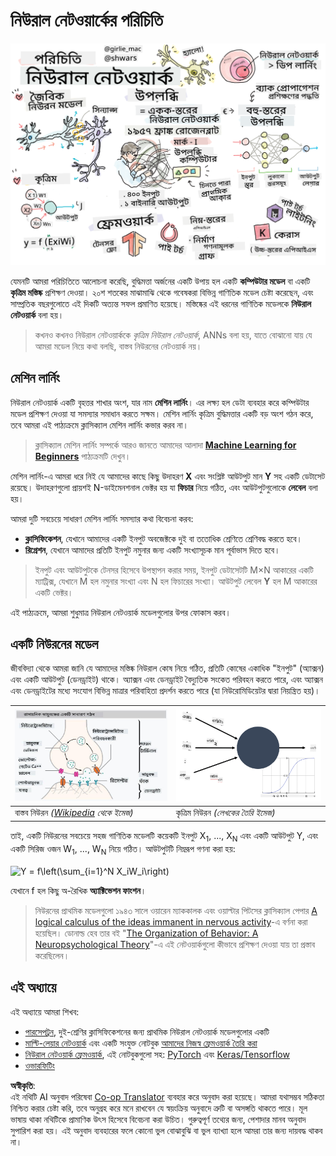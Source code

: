 <!--
CO_OP_TRANSLATOR_METADATA:
{
  "original_hash": "1c6b8c7c1778a35fc1139b7f2aecb7b3",
  "translation_date": "2025-08-26T10:22:28+00:00",
  "source_file": "lessons/3-NeuralNetworks/README.md",
  "language_code": "bn"
}
-->
# নিউরাল নেটওয়ার্কের পরিচিতি

![নিউরাল নেটওয়ার্কের বিষয়বস্তুর সারাংশ একটি ডুডলে](../../../../translated_images/ai-neuralnetworks.1c687ae40bc86e834f497844866a26d3e0886650a67a4bbe29442e2f157d3b18.bn.png)

যেমনটি আমরা পরিচিতিতে আলোচনা করেছি, বুদ্ধিমত্তা অর্জনের একটি উপায় হল একটি **কম্পিউটার মডেল** বা একটি **কৃত্রিম মস্তিষ্ক** প্রশিক্ষণ দেওয়া। ২০শ শতকের মাঝামাঝি থেকে গবেষকরা বিভিন্ন গাণিতিক মডেল চেষ্টা করেছেন, এবং সাম্প্রতিক বছরগুলোতে এই দিকটি অত্যন্ত সফল প্রমাণিত হয়েছে। মস্তিষ্কের এই ধরনের গাণিতিক মডেলকে **নিউরাল নেটওয়ার্ক** বলা হয়।

> কখনও কখনও নিউরাল নেটওয়ার্ককে *কৃত্রিম নিউরাল নেটওয়ার্ক*, ANNs বলা হয়, যাতে বোঝানো যায় যে আমরা মডেল নিয়ে কথা বলছি, বাস্তব নিউরনের নেটওয়ার্ক নয়।

## মেশিন লার্নিং

নিউরাল নেটওয়ার্ক একটি বৃহত্তর শাখার অংশ, যার নাম **মেশিন লার্নিং**। এর লক্ষ্য হল ডেটা ব্যবহার করে কম্পিউটার মডেল প্রশিক্ষণ দেওয়া যা সমস্যার সমাধান করতে সক্ষম। মেশিন লার্নিং কৃত্রিম বুদ্ধিমত্তার একটি বড় অংশ গঠন করে, তবে আমরা এই পাঠ্যক্রমে ক্লাসিক্যাল মেশিন লার্নিং কভার করব না।

> ক্লাসিক্যাল মেশিন লার্নিং সম্পর্কে আরও জানতে আমাদের আলাদা **[Machine Learning for Beginners](http://github.com/microsoft/ml-for-beginners)** পাঠ্যক্রমটি দেখুন।

মেশিন লার্নিং-এ আমরা ধরে নিই যে আমাদের কাছে কিছু উদাহরণ **X** এবং সংশ্লিষ্ট আউটপুট মান **Y** সহ একটি ডেটাসেট রয়েছে। উদাহরণগুলো প্রায়শই N-ডাইমেনশনাল ভেক্টর হয় যা **ফিচার** নিয়ে গঠিত, এবং আউটপুটগুলোকে **লেবেল** বলা হয়।

আমরা দুটি সবচেয়ে সাধারণ মেশিন লার্নিং সমস্যার কথা বিবেচনা করব:

* **ক্লাসিফিকেশন**, যেখানে আমাদের একটি ইনপুট অবজেক্টকে দুই বা ততোধিক শ্রেণিতে শ্রেণিবদ্ধ করতে হবে।
* **রিগ্রেশন**, যেখানে আমাদের প্রতিটি ইনপুট নমুনার জন্য একটি সংখ্যাসূচক মান পূর্বাভাস দিতে হবে।

> ইনপুট এবং আউটপুটকে টেনসর হিসেবে উপস্থাপন করার সময়, ইনপুট ডেটাসেটটি M×N আকারের একটি ম্যাট্রিক্স, যেখানে M হল নমুনার সংখ্যা এবং N হল ফিচারের সংখ্যা। আউটপুট লেবেল **Y** হল M আকারের একটি ভেক্টর।

এই পাঠ্যক্রমে, আমরা শুধুমাত্র নিউরাল নেটওয়ার্ক মডেলগুলোর উপর ফোকাস করব।

## একটি নিউরনের মডেল

জীববিদ্যা থেকে আমরা জানি যে আমাদের মস্তিষ্ক নিউরাল কোষ নিয়ে গঠিত, প্রতিটি কোষের একাধিক "ইনপুট" (অ্যাক্সন) এবং একটি আউটপুট (ডেনড্রাইট) থাকে। অ্যাক্সন এবং ডেনড্রাইট বৈদ্যুতিক সংকেত পরিবহন করতে পারে, এবং অ্যাক্সন এবং ডেনড্রাইটের মধ্যে সংযোগ বিভিন্ন মাত্রার পরিবাহিতা প্রদর্শন করতে পারে (যা নিউরোমিডিয়েটর দ্বারা নিয়ন্ত্রিত হয়)।

![একটি নিউরনের মডেল](../../../../translated_images/synapse-wikipedia.ed20a9e4726ea1c6a3ce8fec51c0b9bec6181946dca0fe4e829bc12fa3bacf01.bn.jpg) | ![একটি নিউরনের মডেল](../../../../translated_images/artneuron.1a5daa88d20ebe6f5824ddb89fba0bdaaf49f67e8230c1afbec42909df1fc17e.bn.png)
----|----
বাস্তব নিউরন *([Wikipedia](https://en.wikipedia.org/wiki/Synapse#/media/File:SynapseSchematic_lines.svg) থেকে ইমেজ)* | কৃত্রিম নিউরন *(লেখকের তৈরি ইমেজ)*

তাই, একটি নিউরনের সবচেয়ে সহজ গাণিতিক মডেলটি কয়েকটি ইনপুট X<sub>1</sub>, ..., X<sub>N</sub> এবং একটি আউটপুট Y, এবং একটি সিরিজ ওজন W<sub>1</sub>, ..., W<sub>N</sub> নিয়ে গঠিত। আউটপুটটি নিম্নরূপ গণনা করা হয়:

<img src="images/netout.png" alt="Y = f\left(\sum_{i=1}^N X_iW_i\right)" width="131" height="53" align="center"/>

যেখানে f হল কিছু অ-রৈখিক **অ্যাক্টিভেশন ফাংশন**।

> নিউরনের প্রাথমিক মডেলগুলো ১৯৪৩ সালে ওয়ারেন ম্যাককালক এবং ওয়াল্টার পিটসের ক্লাসিক্যাল পেপার [A logical calculus of the ideas immanent in nervous activity](https://www.cs.cmu.edu/~./epxing/Class/10715/reading/McCulloch.and.Pitts.pdf)-এ বর্ণনা করা হয়েছিল। ডোনাল্ড হেব তার বই "[The Organization of Behavior: A Neuropsychological Theory](https://books.google.com/books?id=VNetYrB8EBoC)"-এ এই নেটওয়ার্কগুলো কীভাবে প্রশিক্ষণ দেওয়া যায় তা প্রস্তাব করেছিলেন।

## এই অধ্যায়ে

এই অধ্যায়ে আমরা শিখব:
* [পারসেপট্রন](03-Perceptron/README.md), দুই-শ্রেণির ক্লাসিফিকেশনের জন্য প্রাথমিক নিউরাল নেটওয়ার্ক মডেলগুলোর একটি
* [মাল্টি-লেয়ার নেটওয়ার্ক](04-OwnFramework/README.md) এবং একটি সংযুক্ত নোটবুক [আমাদের নিজস্ব ফ্রেমওয়ার্ক তৈরি করা](../../../../lessons/3-NeuralNetworks/04-OwnFramework/OwnFramework.ipynb)
* [নিউরাল নেটওয়ার্ক ফ্রেমওয়ার্ক](05-Frameworks/README.md), এই নোটবুকগুলো সহ: [PyTorch](../../../../lessons/3-NeuralNetworks/05-Frameworks/IntroPyTorch.ipynb) এবং [Keras/Tensorflow](../../../../lessons/3-NeuralNetworks/05-Frameworks/IntroKerasTF.ipynb)
* [ওভারফিটিং](../../../../lessons/3-NeuralNetworks/05-Frameworks)

**অস্বীকৃতি**:  
এই নথিটি AI অনুবাদ পরিষেবা [Co-op Translator](https://github.com/Azure/co-op-translator) ব্যবহার করে অনুবাদ করা হয়েছে। আমরা যথাসম্ভব সঠিকতা নিশ্চিত করার চেষ্টা করি, তবে অনুগ্রহ করে মনে রাখবেন যে স্বয়ংক্রিয় অনুবাদে ত্রুটি বা অসঙ্গতি থাকতে পারে। মূল ভাষায় থাকা নথিটিকে প্রামাণিক উৎস হিসেবে বিবেচনা করা উচিত। গুরুত্বপূর্ণ তথ্যের জন্য, পেশাদার মানব অনুবাদ সুপারিশ করা হয়। এই অনুবাদ ব্যবহারের ফলে কোনো ভুল বোঝাবুঝি বা ভুল ব্যাখ্যা হলে আমরা তার জন্য দায়বদ্ধ থাকব না।